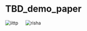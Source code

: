 # TBD_demo_paper
![iittp](https://user-images.githubusercontent.com/42757231/99178231-f3fb9300-2736-11eb-8942-0cde97e79d3b.png)
&nbsp;&nbsp;&nbsp;&nbsp;
![risha](https://user-images.githubusercontent.com/42757231/99178239-0a095380-2737-11eb-8f94-75ca8f069377.png)
